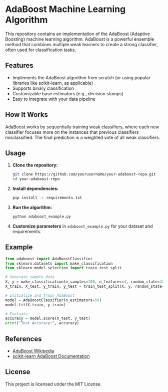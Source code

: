 # AdaBoost Machine Learning Algorithm

This repository contains an implementation of the AdaBoost (Adaptive Boosting) machine learning algorithm. AdaBoost is a powerful ensemble method that combines multiple weak learners to create a strong classifier, often used for classification tasks.

## Features

- Implements the AdaBoost algorithm from scratch (or using popular libraries like scikit-learn, as applicable)
- Supports binary classification
- Customizable base estimators (e.g., decision stumps)
- Easy to integrate with your data pipeline

## How It Works

AdaBoost works by sequentially training weak classifiers, where each new classifier focuses more on the instances that previous classifiers misclassified. The final prediction is a weighted vote of all weak classifiers.

## Usage

1. **Clone the repository:**
   ```bash
   git clone https://github.com/yourusername/your-adaboost-repo.git
   cd your-adaboost-repo
   ```

2. **Install dependencies:**
   ```bash
   pip install -r requirements.txt
   ```

3. **Run the algorithm:**
   ```bash
   python adaboost_example.py
   ```

4. **Customize parameters** in `adaboost_example.py` for your dataset and requirements.

## Example

```python
from adaboost import AdaBoostClassifier
from sklearn.datasets import make_classification
from sklearn.model_selection import train_test_split

# Generate sample data
X, y = make_classification(n_samples=100, n_features=4, random_state=42)
X_train, X_test, y_train, y_test = train_test_split(X, y, random_state=42)

# Initialize and train AdaBoost
model = AdaBoostClassifier(n_estimators=50)
model.fit(X_train, y_train)

# Evaluate
accuracy = model.score(X_test, y_test)
print("Test Accuracy:", accuracy)
```

## References

- [AdaBoost Wikipedia](https://en.wikipedia.org/wiki/AdaBoost)
- [scikit-learn AdaBoost Documentation](https://scikit-learn.org/stable/modules/ensemble.html#adaboost)

## License

This project is licensed under the MIT License.
